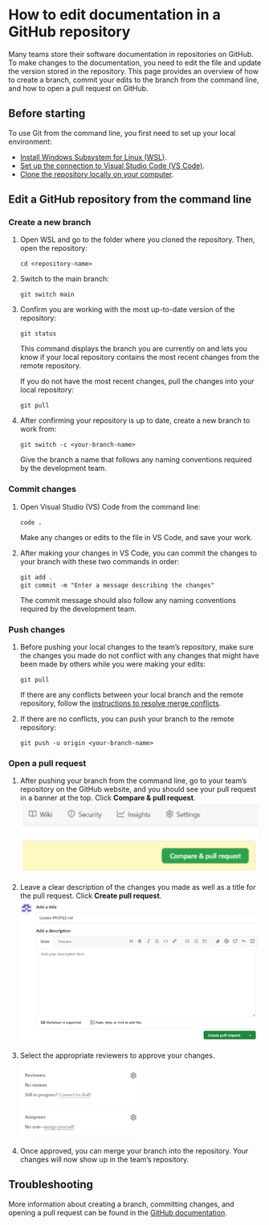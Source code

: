 # How to edit documentation in a GitHub repository 

Many teams store their software documentation in repositories on GitHub. To make changes to the documentation, you need to edit the file and update the version stored in the repository. 
This page provides an overview of how to create a branch, commit your edits to the branch from the command line, and how to open a pull request on GitHub.

## Before starting

To use Git from the command line, you first need to set up your local environment: 
- [Install Windows Subsystem for Linux (WSL)](https://learn.microsoft.com/en-us/windows/wsl/install). 
- [Set up the connection to Visual Studio Code (VS Code)](https://code.visualstudio.com/docs/setup/setup-overview). 
- [Clone the repository locally on your computer](https://docs.github.com/en/repositories/creating-and-managing-repositories/cloning-a-repository?tool=cli).

## Edit a GitHub repository from the command line

### Create a new branch

1. Open WSL and go to the folder where you cloned the repository. Then, open the repository:
   ```shell
   cd <repository-name>
   ```
2. Switch to the main branch:
   ```shell
   git switch main
   ```
3. Confirm you are working with the most up-to-date version of the repository:
   ```shell
   git status
   ```
   This command displays the branch you are currently on and lets you know if your local repository contains the most recent changes from the remote repository.

   If you do not have the most recent changes, pull the changes into your local repository:
   ```shell
   git pull
   ```
4. After confirming your repository is up to date, create a new branch to work from:
   ```shell
   git switch -c <your-branch-name>
   ```
   Give the branch a name that follows any naming conventions required by the development team.

### Commit changes

1. Open Visual Studio (VS) Code from the command line:
   ```shell
   code .
   ```
   Make any changes or edits to the file in VS Code, and save your work. 

2. After making your changes in VS Code, you can commit the changes to your branch with these two commands in order:
   ```shell
   git add . 
   git commit -m "Enter a message describing the changes"
   ```
   The commit message should also follow any naming conventions required by the development team.

### Push changes

1. Before pushing your local changes to the team’s repository, make sure the changes you made do not conflict with any changes that might have been made by others while you were making your edits:
   ```shell
   git pull 
   ```
   If there are any conflicts between your local branch and the remote repository, follow the [instructions to resolve merge conflicts](https://docs.github.com/en/pull-requests/collaborating-with-pull-requests/addressing-merge-conflicts/resolving-a-merge-conflict-using-the-command-line).

2. If there are no conflicts, you can push your branch to the remote repository:
   ```shell
   git push -u origin <your-branch-name>
   ```

### Open a pull request 

1. After pushing your branch from the command line, go to your team’s repository on the GitHub website, and you should see your pull request in a banner at the top. Click **Compare & pull request**.  
![compare and open pr](../images/comparepr.PNG)

2. Leave a clear description of the changes you made as well as a title for the pull request. Click **Create pull request**.
 ![create pull request](../images/createpullrequest.PNG)

3. Select the appropriate reviewers to approve your changes.   
   ![reviewers](../images/reviewers.PNG)

4. Once approved, you can merge your branch into the repository. Your changes will now show up in the team’s repository.

## Troubleshooting

More information about creating a branch, committing changes, and opening  a pull request can be found in the [GitHub documentation](https://docs.github.com/en/pull-requests). 






